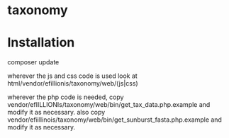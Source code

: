 # taxonomy

# Installation

composer update

wherever the js and css code is used look at html/vendor/efillionis/taxonomy/web/(js|css)

wherever the php code is needed, copy vendor/efIILLIONIs/taxonomy/web/bin/get_tax_data.php.example and
modify it as necessary. also copy vendor/efiillinois/taxonomy/web/bin/get_sunburst_fasta.php.example
and modify it as necessary.


